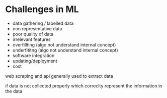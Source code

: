 # Challenges in ML

* data gathering / labelled data
* non representative data
* poor quality of data
* irrelevant features&#x20;
* overfillting (algo not understand internal concept)
* underfititng  (algo not understand internal concept)
* software integration
* updating/deployment
* cost



web scraping and api generally used to extract data

if data is not collected properly which correclty represent the information in the data


